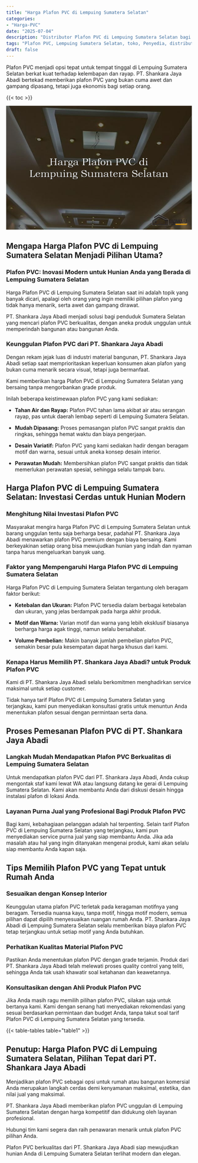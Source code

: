 ```yaml
---
title: "Harga Plafon PVC di Lempuing Sumatera Selatan"
categories: 
- "Harga-PVC"
date: "2025-07-04"
description: "Distributor Plafon PVC di Lempuing Sumatera Selatan bagi rumah, kantor, serta ritel. Material unggulan, beragam motif, warna modern, dengan jasa instalasi oleh tim ahli dan garansi resmi!|Jasa penjualan Plafon PVC di Lempuing Sumatera Selatan bagi keperluan rumah, perkantoran, maupun toko, beserta panel unggulan dan pemasangan oleh tenaga ahli berpengalaman serta kepastian resmi.|Pilihan Plafon PVC di Lempuing Sumatera Selatan yang andal untuk hunian, kantor, serta gerai, dengan panel berkualitas dan instalasi oleh tim profesional serta kepastian resmi.|Distribusi Plafon PVC di Lempuing Sumatera Selatan untuk hunian, office, serta gerai, dengan panel unggulan dan penempatan oleh tim ahli, disertai dengan garansi resmi.}"
tags: "Plafon PVC, Lempuing Sumatera Selatan, toko, Penyedia, distributor"
draft: false
---
```


Plafon PVC menjadi opsi tepat untuk tempat tinggal di Lempuing Sumatera Selatan berkat kuat terhadap kelembapan dan rayap. PT. Shankara Jaya Abadi bertekad memberikan plafon PVC yang bukan cuma awet dan gampang dipasang, tetapi juga ekonomis bagi setiap orang.

{{< toc >}}

![Harga Plafon PVC di Lempuing Sumatera Selatan](/images/Harga-PVC/Harga-Plafon-PVC-di-Lempuing-Sumatera-Selatan.png)


## Mengapa Harga Plafon PVC di Lempuing Sumatera Selatan Menjadi Pilihan Utama?

### Plafon PVC: Inovasi Modern untuk Hunian Anda yang Berada di Lempuing Sumatera Selatan

Harga Plafon PVC di Lempuing Sumatera Selatan saat ini adalah topik yang banyak dicari, apalagi oleh orang yang ingin memiliki pilihan plafon yang tidak hanya menarik, serta awet dan gampang dirawat.

PT. Shankara Jaya Abadi menjadi solusi bagi penduduk Sumatera Selatan yang mencari plafon PVC berkualitas, dengan aneka produk unggulan untuk memperindah bangunan atau bangunan Anda.

### Keunggulan Plafon PVC dari PT. Shankara Jaya Abadi

Dengan rekam jejak luas di industri material bangunan, PT. Shankara Jaya Abadi setiap saat memprioritaskan keperluan konsumen akan plafon yang bukan cuma menarik secara visual, tetapi juga bermanfaat.

Kami memberikan harga Plafon PVC di Lempuing Sumatera Selatan yang bersaing tanpa mengorbankan grade produk.

Inilah beberapa keistimewaan plafon PVC yang kami sediakan:

- **Tahan Air dan Rayap:** Plafon PVC tahan lama akibat air atau serangan rayap, pas untuk daerah lembap seperti di Lempuing Sumatera Selatan.

- **Mudah Dipasang:** Proses pemasangan plafon PVC sangat praktis dan ringkas, sehingga hemat waktu dan biaya pengerjaan.

- **Desain Variatif:** Plafon PVC yang kami sediakan hadir dengan beragam motif dan warna, sesuai untuk aneka konsep desain interior.

- **Perawatan Mudah:** Membersihkan plafon PVC sangat praktis dan tidak memerlukan perawatan spesial, sehingga selalu tampak baru.

## Harga Plafon PVC di Lempuing Sumatera Selatan: Investasi Cerdas untuk Hunian Modern

### Menghitung Nilai Investasi Plafon PVC

Masyarakat mengira harga Plafon PVC di Lempuing Sumatera Selatan untuk barang unggulan tentu saja berharga besar, padahal PT. Shankara Jaya Abadi menawarkan plafon PVC premium dengan biaya bersaing. Kami berkeyakinan setiap orang bisa mewujudkan hunian yang indah dan nyaman tanpa harus mengeluarkan banyak uang.

### Faktor yang Mempengaruhi Harga Plafon PVC di Lempuing Sumatera Selatan

Harga Plafon PVC di Lempuing Sumatera Selatan tergantung oleh beragam faktor berikut:

- **Ketebalan dan Ukuran:** Plafon PVC tersedia dalam berbagai ketebalan dan ukuran, yang jelas berdampak pada harga akhir produk.

- **Motif dan Warna:** Varian motif dan warna yang lebih eksklusif biasanya berharga harga agak tinggi, namun selalu bersahabat.

- **Volume Pembelian:** Makin banyak jumlah pembelian plafon PVC, semakin besar pula kesempatan dapat harga khusus dari kami.

### Kenapa Harus Memilih PT. Shankara Jaya Abadi? untuk Produk Plafon PVC

Kami di PT. Shankara Jaya Abadi selalu berkomitmen menghadirkan service maksimal untuk setiap customer.

Tidak hanya tarif Plafon PVC di Lempuing Sumatera Selatan yang terjangkau, kami pun menyediakan konsultasi gratis untuk menuntun Anda menentukan plafon sesuai dengan permintaan serta dana.

## Proses Pemesanan Plafon PVC di PT. Shankara Jaya Abadi

### Langkah Mudah Mendapatkan Plafon PVC Berkualitas di Lempuing Sumatera Selatan

Untuk mendapatkan plafon PVC dari PT. Shankara Jaya Abadi, Anda cukup mengontak staf kami lewat WA atau langsung datang ke gerai di Lempuing Sumatera Selatan. Kami akan membantu Anda dari diskusi desain hingga instalasi plafon di lokasi Anda.

### Layanan Purna Jual yang Profesional Bagi Produk Plafon PVC

Bagi kami, kebahagiaan pelanggan adalah hal terpenting. Selain tarif Plafon PVC di Lempuing Sumatera Selatan yang terjangkau, kami pun menyediakan service purna jual yang siap membantu Anda. Jika ada masalah atau hal yang ingin ditanyakan mengenai produk, kami akan selalu siap membantu Anda kapan saja.

## Tips Memilih Plafon PVC yang Tepat untuk Rumah Anda

### Sesuaikan dengan Konsep Interior

Keunggulan utama plafon PVC terletak pada keragaman motifnya yang beragam. Tersedia nuansa kayu, tanpa motif, hingga motif modern, semua pilihan dapat dipilih menyesuaikan ruangan rumah Anda. PT. Shankara Jaya Abadi di Lempuing Sumatera Selatan selalu memberikan biaya plafon PVC tetap terjangkau untuk setiap motif yang Anda butuhkan.

### Perhatikan Kualitas Material Plafon PVC

Pastikan Anda menentukan plafon PVC dengan grade terjamin. Produk dari PT. Shankara Jaya Abadi telah melewati proses quality control yang teliti, sehingga Anda tak usah khawatir soal ketahanan dan keawetannya.

### Konsultasikan dengan Ahli Produk Plafon PVC

Jika Anda masih ragu memilih pilihan plafon PVC, silakan saja untuk bertanya kami. Kami dengan senang hati menyediakan rekomendasi yang sesuai berdasarkan permintaan dan budget Anda, tanpa takut soal tarif Plafon PVC di Lempuing Sumatera Selatan yang tersedia.

{{< table-tables table="table1" >}}

## Penutup: Harga Plafon PVC di Lempuing Sumatera Selatan, Pilihan Tepat dari PT. Shankara Jaya Abadi

Menjadikan plafon PVC sebagai opsi untuk rumah atau bangunan komersial Anda merupakan langkah cerdas demi kenyamanan maksimal, estetika, dan nilai jual yang maksimal.

PT. Shankara Jaya Abadi memberikan plafon PVC unggulan di Lempuing Sumatera Selatan dengan harga kompetitif dan didukung oleh layanan profesional.

Hubungi tim kami segera dan raih penawaran menarik untuk plafon PVC pilihan Anda.

Plafon PVC berkualitas dari PT. Shankara Jaya Abadi siap mewujudkan hunian Anda di Lempuing Sumatera Selatan terlihat modern dan elegan.